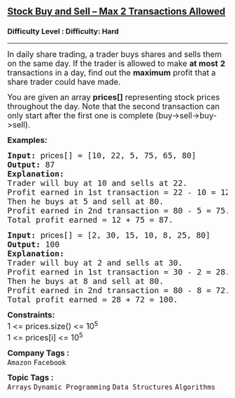 <h2><a href="https://www.geeksforgeeks.org/problems/buy-and-sell-a-share-at-most-twice/1">Stock Buy and Sell – Max 2 Transactions Allowed</a></h2><h3>Difficulty Level : Difficulty: Hard</h3><hr><div class="problems_problem_content__Xm_eO"><p><span style="font-size: 18px;">In daily share trading, a trader buys shares and sells them on the same day. If the trader is allowed to make <strong>at most</strong> <strong>2 </strong>transactions in a day,&nbsp;</span><span style="font-size: 18px;">find out the&nbsp;</span><strong style="font-size: 18px;">maximum</strong><span style="font-size: 18px;"> profit that a share trader could have made</span><span style="font-size: 18px;">. </span></p>
<p><span style="font-size: 18px;">You are given an array <strong>prices[]</strong> representing stock prices throughout the day</span><span style="font-size: 18px;">. Note that t</span><span style="font-size: 18px;">he second transaction can only start after the first one is complete (buy-&gt;sell-&gt;buy-&gt;sell).</span></p>
<p><strong><span style="font-size: 18px;">Examples:</span></strong></p>
<pre><span style="font-size: 18px;"><strong>Input: </strong><span style="font-family: -apple-system, 'system-ui', 'Segoe UI', Roboto, Oxygen, Ubuntu, Cantarell, 'Open Sans', 'Helvetica Neue', sans-serif; white-space: normal;">prices</span>[] = [10, 22, 5, 75, 65, 80]
<strong>Output: </strong>87
<strong>Explanation: <br></strong>Trader will b</span><span style="font-size: 18px;">uy at 10 and sells at 22. <br>Profit earned in 1st transaction = 22 - 10 = 12. <br>Then he buys at 5 and sell at 80. <br>Profit earned in 2nd transaction = 80 - 5 = 75. <br>Total profit earned = 12 + 75 = 87. </span></pre>
<pre><span style="font-size: 18px;"><strong><span style="font-size: 18px;">Input:</span> </strong></span><span style="font-family: -apple-system, 'system-ui', 'Segoe UI', Roboto, Oxygen, Ubuntu, Cantarell, 'Open Sans', 'Helvetica Neue', sans-serif; font-size: 18px; white-space: normal;">prices</span><span style="font-size: 18px;"><span style="font-size: 18px;">[] = [2, 30, 15, 10, 8, 25, 80]
</span><strong><span style="font-size: 18px;">Output:</span> </strong></span><span style="font-size: 18px;">100</span>
<span style="font-size: 18px;"><strong>Explanation: <br></strong></span><span style="font-size: 18px;">Trader will buy at 2 and sells at 30. <br>Profit earned in 1st transaction = 30 - 2 = 28. <br>Then he buys at 8 and sell at 80. <br>Profit earned in 2nd transaction = 80 - 8 = 72. <br>Total profit earned = 28 + 72 = 100.</span></pre>
<p><span style="font-size: 18px;"><strong>Constraints:<br></strong></span><span style="font-size: 18px;">1 &lt;=&nbsp;prices.size() &lt;= 10<sup>5<br></sup></span><span style="font-size: 18px;">1 &lt;=&nbsp;prices[i] &lt;= 10<sup>5</sup></span></p></div><p><span style=font-size:18px><strong>Company Tags : </strong><br><code>Amazon</code>&nbsp;<code>Facebook</code>&nbsp;<br><p><span style=font-size:18px><strong>Topic Tags : </strong><br><code>Arrays</code>&nbsp;<code>Dynamic Programming</code>&nbsp;<code>Data Structures</code>&nbsp;<code>Algorithms</code>&nbsp;